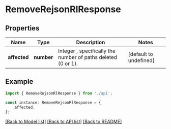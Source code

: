 # RemoveRejsonRlResponse


## Properties

Name | Type | Description | Notes
------------ | ------------- | ------------- | -------------
**affected** | **number** | Integer , specifically the number of paths deleted (0 or 1). | [default to undefined]

## Example

```typescript
import { RemoveRejsonRlResponse } from './api';

const instance: RemoveRejsonRlResponse = {
    affected,
};
```

[[Back to Model list]](../README.md#documentation-for-models) [[Back to API list]](../README.md#documentation-for-api-endpoints) [[Back to README]](../README.md)
